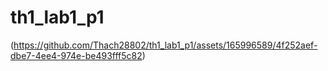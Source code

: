 ﻿# th1_lab1_p1
 (https://github.com/Thach28802/th1_lab1_p1/assets/165996589/4f252aef-dbe7-4ee4-974e-be493fff5c82)
